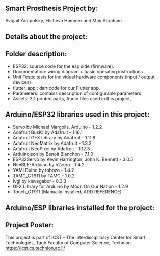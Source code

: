 ## Smart Prosthesis Project by:
Avigail Yampolsky, Elisheva Hammer and May Abraham
  
## Details about the project:
 
## Folder description:
* ESP32: source code for the esp side (firmware).
* Documentation: wiring diagram + basic operating instructions
* Unit Tests: tests for individual hardware components (input / output devices)
* flutter_app : dart code for our Flutter app.
* Parameters: contains description of configurable parameters 
* Assets: 3D printed parts, Audio files used in this project, 

## Arduino/ESP32 libraries used in this project:
* Servo by Michael Margolis, Arduino - 1.2.2
* Adafruit BusIO by Adafruit - 1.16.1
* Adafruit GFX Library by Adafruit - 1.11.9
* Adafruit NeoMatrix by Adafruit - 1.3.2
* Adafruit NeoPixel by Adafruit - 1.12.3
* Arduinojson by Benoit Blanchon - 7.1.0
* ESP32Servo by Kevin Harrington, John K. Bennett - 3.0.5
* NimBLE-Arduino by h2zero - 1.4.2
* YAMLDuino by tobozo - 1.4.2
* TAMC_GT911 by TAMC - 1.0.2
* Ivgl by kisvegabor - 8.3.3
* GFX Library for Arduino by Moon On Our Nation - 1.2.9
* Touch_GT911 (Manually installed, ADD REFERENCE)


## Arduino/ESP libraries installed for the project:




## Project Poster:
 
This project is part of ICST - The Interdisciplinary Center for Smart Technologies, Taub Faculty of Computer Science, Technion
https://icst.cs.technion.ac.il/
